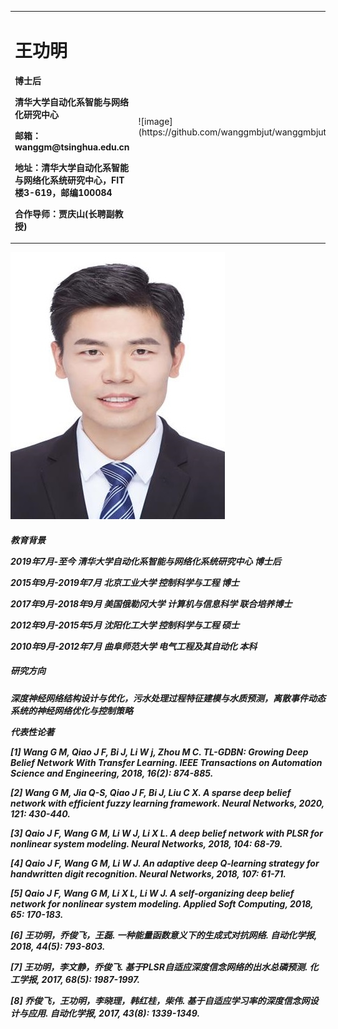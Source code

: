 <table border="0">
  <tr>
    <td width="75%">
      <h1>王功明</h1>
      <p><b>博士后</b></p>
      <p><b>清华大学自动化系智能与网络化研究中心</b></p>
      <p><b>邮箱：wanggm@tsinghua.edu.cn</b></p>
      <p><b>地址：清华大学自动化系智能与网络化系统研究中心，FIT楼3-619，邮编100084</b></p>
      <p><b>合作导师：贾庆山(长聘副教授)</b></p>
    </td>
    <td width="25%">
      ![image](https://github.com/wanggmbjut/wanggmbjut.github.io/raw/master/Gongming.jpg)
    </td>
  </tr>
</table>

![image](https://github.com/wanggmbjut/wanggmbjut.github.io/raw/master/Gongming.jpg)

<h5>教育背景<h>
</b></p>2019年7月-至今    清华大学自动化系智能与网络化系统研究中心    博士后</b></p>
</b></p>2015年9月-2019年7月    北京工业大学    控制科学与工程    博士</b></p>
</b></p>2017年9月-2018年9月    美国俄勒冈大学    计算机与信息科学    联合培养博士</b></p>
</b></p>2012年9月-2015年5月    沈阳化工大学    控制科学与工程    硕士</b></p>
</b></p>2010年9月-2012年7月    曲阜师范大学    电气工程及其自动化    本科</b></p>

<h5>研究方向<h5>
</b></p>深度神经网络结构设计与优化，污水处理过程特征建模与水质预测，离散事件动态系统的神经网络优化与控制策略</b></p>

代表性论著
</b></p>[1] Wang G M, Qiao J F, Bi J, Li W j, Zhou M C. TL-GDBN: Growing Deep Belief Network With Transfer Learning. *IEEE Transactions on Automation Science and Engineering*, 2018, 16(2): 874-885.</b></p>
</b></p>[2] Wang G M, Jia Q-S, Qiao J F, Bi J, Liu C X. A sparse deep belief network with efficient fuzzy learning framework. *Neural Networks*, 2020, 121: 430-440.</b></p>
</b></p>[3] Qaio J F, Wang G M, Li W J, Li X L. A deep belief network with PLSR for nonlinear system modeling. *Neural Networks*, 2018, 104: 68-79.</b></p>
</b></p>[4] Qaio J F, Wang G M, Li W J. An adaptive deep Q-learning strategy for handwritten digit recognition. *Neural Networks*, 2018, 107: 61-71.</b></p> 
</b></p>[5] Qaio J F, Wang G M, Li X L, Li W J. A self-organizing deep belief network for nonlinear system modeling. *Applied Soft Computing*, 2018, 65: 170-183.</b></p>
</b></p>[6] 王功明，乔俊飞，王磊. 一种能量函数意义下的生成式对抗网络. *自动化学报*, 2018, 44(5): 793-803.</b></p>
</b></p>[7] 王功明，李文静，乔俊飞. 基于PLSR自适应深度信念网络的出水总磷预测. *化工学报*, 2017, 68(5): 1987-1997.</b></p>
</b></p>[8] 乔俊飞，王功明，李晓理，韩红桂，柴伟. 基于自适应学习率的深度信念网设计与应用. *自动化学报*, 2017, 43(8): 1339-1349.</b></p>
